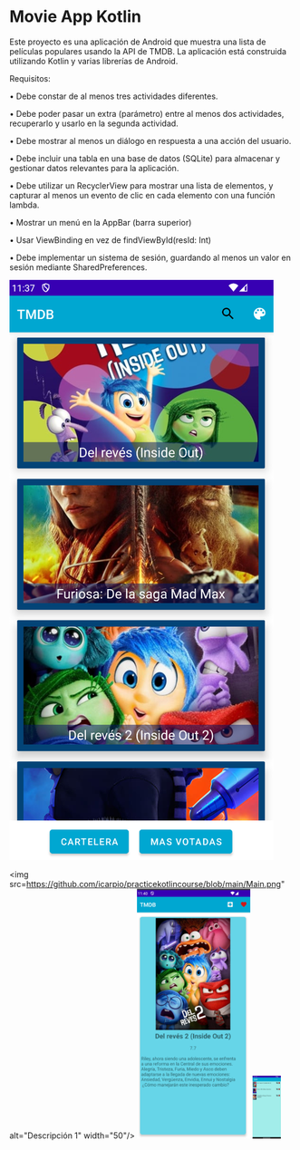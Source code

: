 # Movie App Kotlin

Este proyecto es una aplicación de Android que muestra una lista de películas populares usando la API de TMDB. La aplicación está construida utilizando Kotlin y varias librerías de Android.

Requisitos:

• Debe constar de al menos tres actividades diferentes. 

• Debe poder pasar un extra (parámetro) entre al menos dos
actividades, recuperarlo y usarlo en la segunda actividad.

• Debe mostrar al menos un diálogo en respuesta a una acción
del usuario.

• Debe incluir una tabla en una base de datos (SQLite) para
almacenar y gestionar datos relevantes para la aplicación.

• Debe utilizar un RecyclerView para mostrar una lista de
elementos, y capturar al menos un evento de clic en cada
elemento con una función lambda.

• Mostrar un menú en la AppBar (barra superior)

• Usar ViewBinding en vez de findViewById(resId: Int)

• Debe implementar un sistema de sesión, guardando al menos
un valor en sesión mediante SharedPreferences.

![alt text](https://github.com/icarpio/practicekotlincourse/blob/main/Main.png)

<img src=https://github.com/icarpio/practicekotlincourse/blob/main/Main.png" alt="Descripción 1" width="50"/> <img src="https://github.com/icarpio/practicekotlincourse/blob/main/Detail.png" alt="Descripción 2" width="200"/> <img src="https://github.com/icarpio/practicekotlincourse/blob/main/Fav.png" alt="Descripción 3" width="50"/>

